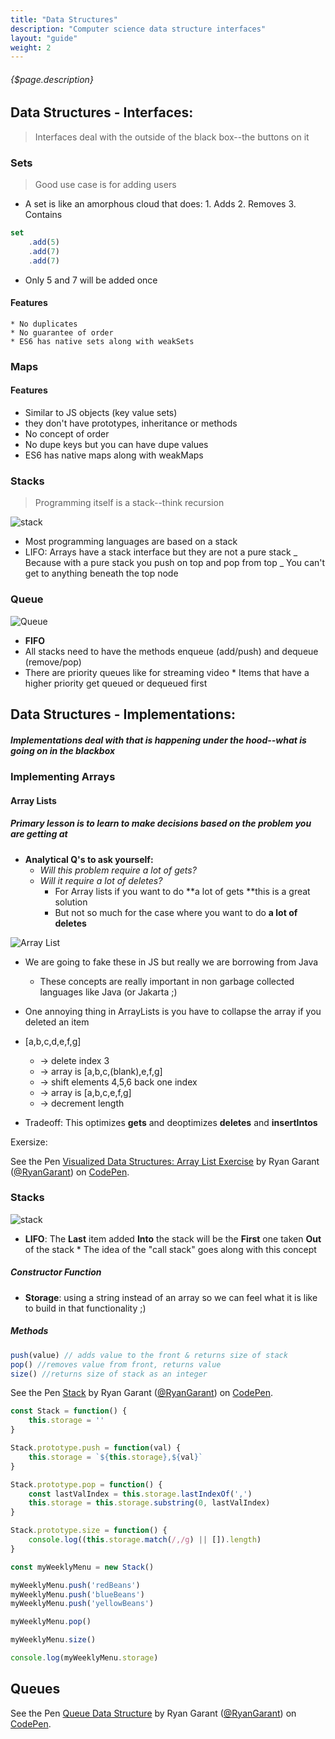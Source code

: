 ```yaml
---
title: "Data Structures"
description: "Computer science data structure interfaces"
layout: "guide"
weight: 2
---
```


###### {$page.description}

<article id="1">

## Data Structures - Interfaces:

> Interfaces deal with the outside of the black box--the buttons on it

### Sets

> Good use case is for adding users

* A set is like an amorphous cloud that does: 1. Adds 2. Removes 3. Contains

```javascript
set
	.add(5)
	.add(7)
	.add(7)
```

* Only 5 and 7 will be added once

#### Features

    * No duplicates
	* No guarantee of order
	* ES6 has native sets along with weakSets

### Maps

#### Features

* Similar to JS objects (key value sets)
* they don't have prototypes, inheritance or methods
* No concept of order
* No dupe keys but you can have dupe values
* ES6 has native maps along with weakMaps

### Stacks

> Programming itself is a stack--think recursion

![stack](https://btholt.github.io/four-semesters-of-cs/img/stack.png)

* Most programming languages are based on a stack
* LIFO: Arrays have a stack interface but they are not a pure stack _ Because with a pure stack you push on top and pop
	from top _ You can't get to anything beneath the top node

### Queue

![Queue](https://btholt.github.io/four-semesters-of-cs/img/queue.png)

* **FIFO**
* All stacks need to have the methods enqueue (add/push) and dequeue (remove/pop)
* There are priority queues like for streaming video \* Items that have a higher priority get queued or dequeued first

</article>

<article id="2">

## Data Structures - Implementations:

##### Implementations deal with that is happening under the hood--what is going on in the blackbox

### Implementing Arrays

#### Array Lists

##### Primary lesson is to learn to make decisions based on the problem you are getting at

* **Analytical Q's to ask yourself:**
	* *Will this problem require a lot of gets?*
	* *Will it require a lot of deletes?*
		* For Array lists if you want to do **a lot of gets **this is a great solution
		* But not so much for the case where you want to do **a lot of deletes**

![Array List](https://btholt.github.io/four-semesters-of-cs/img/array.png)

* We are going to fake these in JS but really we are borrowing from Java
	* These concepts are really important in non garbage collected languages like Java (or Jakarta ;)
* One annoying thing in ArrayLists is you have to collapse the array if you deleted an item
* [a,b,c,d,e,f,g]
	* -> delete index 3
	* -> array is [a,b,c,(blank),e,f,g]
	* -> shift elements 4,5,6 back one index
	* -> array is [a,b,c,e,f,g]
	* -> decrement length

* Tradeoff: This optimizes **gets** and deoptimizes **deletes** and **insertIntos**      

Exersize:

<p data-height="300" data-theme-id="31719" data-slug-hash="wmYoJG" data-default-tab="js,result" data-user="RyanGarant" data-embed-version="2" data-pen-title="Visualized Data Structures: Array List Exercise" class="codepen">See the Pen <a href="https://codepen.io/RyanGarant/pen/wmYoJG/">Visualized Data Structures: Array List Exercise</a> by Ryan Garant (<a href="https://codepen.io/RyanGarant">@RyanGarant</a>) on <a href="https://codepen.io">CodePen</a>.</p>
<script async src="https://static.codepen.io/assets/embed/ei.js"></script>

### Stacks

![stack](https://www.tutorialspoint.com/data_structures_algorithms/images/stack_representation.jpg)

* **LIFO**: The **Last** item added **Into** the stack will be the **First** one taken **Out** of the stack \* The idea of
	the "call stack" goes along with this concept

##### Constructor Function

* **Storage**: using a string instead of an array so we can feel what it is like to build in that functionality ;)

##### Methods

```javascript
push(value) // adds value to the front & returns size of stack
pop() //removes value from front, returns value
size() //returns size of stack as an integer
```

<p data-height="300" data-theme-id="31719" data-slug-hash="vWLpYe" data-default-tab="js" data-user="RyanGarant" data-embed-version="2" data-pen-title="Stack" class="codepen">See the Pen <a href="https://codepen.io/RyanGarant/pen/vWLpYe/">Stack</a> by Ryan Garant (<a href="https://codepen.io/RyanGarant">@RyanGarant</a>) on <a href="https://codepen.io">CodePen</a>.</p>
<script async src="https://production-assets.codepen.io/assets/embed/ei.js"></script>

```javascript
const Stack = function() {
	this.storage = ''
}

Stack.prototype.push = function(val) {
	this.storage = `${this.storage},${val}`
}

Stack.prototype.pop = function() {
	const lastValIndex = this.storage.lastIndexOf(',')
	this.storage = this.storage.substring(0, lastValIndex)
}

Stack.prototype.size = function() {
	console.log((this.storage.match(/,/g) || []).length)
}

const myWeeklyMenu = new Stack()

myWeeklyMenu.push('redBeans')
myWeeklyMenu.push('blueBeans')
myWeeklyMenu.push('yellowBeans')

myWeeklyMenu.pop()

myWeeklyMenu.size()

console.log(myWeeklyMenu.storage)
```

## Queues

<p data-height="300" data-theme-id="31719" data-slug-hash="wPEyRg" data-default-tab="js" data-user="RyanGarant" data-embed-version="2" data-pen-title="Queue Data Structure" class="codepen">See the Pen <a href="https://codepen.io/RyanGarant/pen/wPEyRg/">Queue Data Structure</a> by Ryan Garant (<a href="https://codepen.io/RyanGarant">@RyanGarant</a>) on <a href="https://codepen.io">CodePen</a>.</p>
<script async src="https://production-assets.codepen.io/assets/embed/ei.js"></script>
</article>
